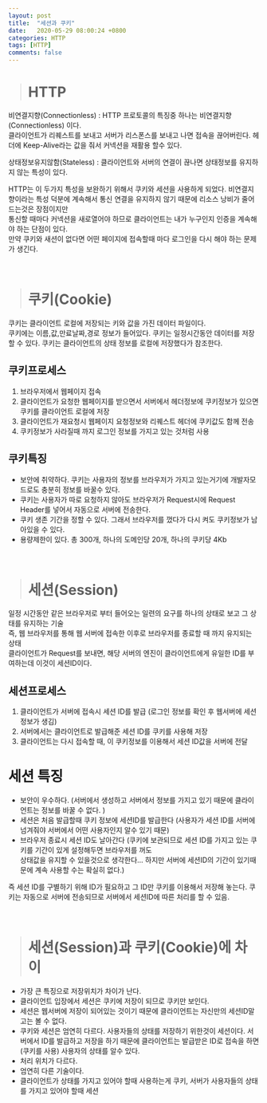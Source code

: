 ```yaml
---
layout: post
title:  "세션과 쿠키"
date:   2020-05-29 08:00:24 +0800
categories: HTTP
tags: [HTTP]
comments: false
---
```


>#  HTTP

비연결지향(Connectionless) : HTTP 프로토콜의 특징중 하나는 비연결지향(Connectionless) 이다.  
클라이언트가 리퀘스트를 보내고 서버가 리스폰스를 보내고 나면 접속을 끊어버린다.
헤더에 Keep-Alive라는 값을 줘서 커넥션을 재활용 할수 있다.  
  
상태정보유지않함(Stateless) :  클라이언트와 서버의 연결이 끊나면 상태정보를 유지하지 않는 특성이 있다.  

HTTP는 이 두가지 특성을 보완하기 위해서 쿠키와 세션을 사용하게 되었다.
비연결지향이라는 특성 덕분에 계속해서 통신 연결을 유지하지 않기 때문에 리소스 낭비가 줄어드는것은 장점이지만  
통신할 때마다 커넥션을 새로열어야 하므로 클라이언트는 내가 누구인지 인증을 계속해야 하는 단점이 있다.  
만약 쿠키와 새션이 없다면 어떤 페이지에 접속할때 마다 로그인을 다시 해야 하는 문제가 생긴다.

<br/>

># 쿠키(Cookie)

쿠키는 클라이언트 로컬에 저장되는 키와 값을 가진 데이터 파일이다.  
쿠키에는 이름,값,만료날짜,경로 정보가 들어있다. 쿠키는 일정시간동안 데이터를 저장할 수 있다.
쿠키는 클라이언트의 상태 정보를 로컬에 저장했다가 참조한다.

## 쿠키프로세스
1. 브라우저에서 웹페이지 접속
2. 클라이언트가 요청한 웹페이지를 받으면서 서버에서 헤더정보에 쿠키정보가 있으면 쿠키를 클라이언트 로컬에 저장
3. 클라이언트가 재요청시 웹페이지 요청정보와 리퀘스트 헤더에 쿠키값도 함께 전송
4. 쿠키정보가 사라질때 까지 로그인 정보를 가지고 있는 것처럼 사용

## 쿠키특징
- 보안에 취약하다. 쿠키는 사용자의 정보를 브라우저가 가지고 있는거기에 개발자모드로도 충분히 정보를 바꿀수 있다.
- 쿠키는 사용자가 따로 요청하지 않아도 브라우저가 Request시에 Request Header를 넣어서 자동으로 서버에 전송한다.
- 쿠키 생존 기간을 정할 수 있다. 그래서 브라우저를 껐다가 다시 켜도 쿠키정보가 남아있을 수 있다.
- 용량제한이 있다. 총 300개, 하나의 도메인당 20개, 하나의 쿠키당 4Kb

<br/>

># 세션(Session)

일정 시간동안 같은 브라우저로 부터 들어오는 일련의 요구를 하나의 상태로 보고 그 상태를 유지하는 기술  
즉, 웹 브라우저를 통해 웹 서버에 접속한 이후로 브라우저를 종료할 때 까지 유지되는 상태  
클라이언트가 Request를 보내면, 해당 서버의 엔진이 클라이언트에게 유일한 ID를 부여하는데 이것이 세션ID이다.  

## 세션프로세스
1. 클라이언트가 서버에 접속시 세션 ID를 발급 (로그인 정보를 확인 후 웹서버에 세션정보가 생김)
2. 서버에서는 클라이언트로 발급해준 세션 ID를 쿠키를 사용해 저장
3. 클라이언트는 다시 접속할 때, 이 쿠키정보를 이용해서 세션 ID값을 서버에 전달  

# 세션 특징
- 보안이 우수하다. (서버에서 생성하고 서버에서 정보를 가지고 있기 때문에 클라이언트는 정보를 바꿀 수 없다. )
- 세션은 처음 발급할때 쿠키 정보에 세션ID를 발급한다 (사용자가 세션 ID를 서버에 넘겨줘야 서버에서 어떤 사용자인지 알수 있기 때문)
- 브라우저 종료시 세션 ID도 날아간다 (쿠키에 보관되므로 세션 ID를 가지고 있는 쿠키를 기간이 있게 설정해두면 브라우저를 꺼도  
상태값을 유지할 수 있을것으로 생각한다... 하지만 서버에 세션ID의 기간이 있기때문에 계속 사용할 수는 확실히 없다.)


즉 세션 ID를 구별하기 위해 ID가 필요하고 그 ID만 쿠키를 이용해서 저장해 놓는다. 쿠키는 자동으로 서버에 전송되므로
서버에서 세션ID에 따른 처리를 할 수 있음. 


<br /> 

># 세션(Session)과 쿠키(Cookie)에 차이

- 가장 큰 특징으로 저장위치가 차이가 난다.  
- 클라이언트 입장에서 세션은 쿠키에 저장이 되므로 쿠키만 보인다.  
- 세션은 웹서버에 저장이 되어있는 것이기 때문에 클라이언트는 자신만의 세션ID말고는 볼 수 없다.  
- 쿠키와 세션은 엄연히 다르다. 사용자들의 상태를 저장하기 위한것이 세션이다. 서버에서 ID를 발급하고 저장을 하기 때문에 클라이언트는 발급받은 ID로 접속을 하면 (쿠키를 사용) 사용자의 상태를 알수 있다.  
- 처리 위치가 다르다.
- 엄연히 다른 기술이다.
- 클라이언트가 상태를 가지고 있어야 할때 사용하는게 쿠키, 서버가 사용자들의 상태를 가지고 있어야 할때 세션





